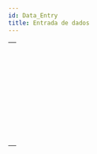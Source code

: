```yaml
---
id: Data_Entry
title: Entrada de dados
---
```


|                                                                                                 |
| ----------------------------------------------------------------------------------------------- |
| [<!-- INCLUDE #_command_.ACCEPT.Syntax -->](../../commands-legacy/accept.md)<br/>               |
| [<!-- INCLUDE #_command_.ADD RECORD.Syntax -->](../../commands-legacy/add-record.md)<br/>       |
| [<!-- INCLUDE #_command_.CANCEL.Syntax -->](../../commands-legacy/cancel.md)<br/>               |
| [<!-- INCLUDE #_command_.DIALOG.Syntax -->](../../commands/dialog.md)<br/>                      |
| [<!-- INCLUDE #_command_.Modified.Syntax -->](../../commands-legacy/modified.md)<br/>           |
| [<!-- INCLUDE #_command_.MODIFY RECORD.Syntax -->](../../commands-legacy/modify-record.md)<br/> |
| [<!-- INCLUDE #_command_.Old.Syntax -->](../../commands-legacy/old.md)<br/>                     |
| [<!-- INCLUDE #_command_.REJECT.Syntax -->](../../commands-legacy/reject.md)<br/>               |
